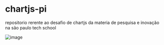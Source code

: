 # chartjs-pi
repositorio rerente ao desafio de chartjs da materia de pesquisa e inovação na são paulo tech school 

![image](https://github.com/user-attachments/assets/5a3b5499-9c83-408a-8a8c-e0ca0cc32b72)

